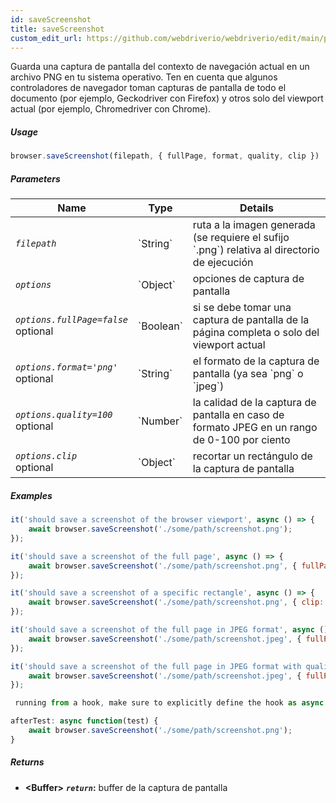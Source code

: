 ```yaml
---
id: saveScreenshot
title: saveScreenshot
custom_edit_url: https://github.com/webdriverio/webdriverio/edit/main/packages/webdriverio/src/commands/browser/saveScreenshot.ts
---
```


Guarda una captura de pantalla del contexto de navegación actual en un archivo PNG en tu sistema operativo. Ten en cuenta que
algunos controladores de navegador toman capturas de pantalla de todo el documento (por ejemplo, Geckodriver con Firefox)
y otros solo del viewport actual (por ejemplo, Chromedriver con Chrome).

##### Usage

```js
browser.saveScreenshot(filepath, { fullPage, format, quality, clip })
```

##### Parameters

<table>
  <thead>
    <tr>
      <th>Name</th><th>Type</th><th>Details</th>
    </tr>
  </thead>
  <tbody>
    <tr>
      <td><code><var>filepath</var></code></td>
      <td>`String`</td>
      <td>ruta a la imagen generada (se requiere el sufijo `.png`) relativa al directorio de ejecución</td>
    </tr>
    <tr>
      <td><code><var>options</var></code></td>
      <td>`Object`</td>
      <td>opciones de captura de pantalla</td>
    </tr>
    <tr>
      <td><code><var>options.fullPage=false</var></code><br /><span className="label labelWarning">optional</span></td>
      <td>`Boolean`</td>
      <td>si se debe tomar una captura de pantalla de la página completa o solo del viewport actual</td>
    </tr>
    <tr>
      <td><code><var>options.format='png'</var></code><br /><span className="label labelWarning">optional</span></td>
      <td>`String`</td>
      <td>el formato de la captura de pantalla (ya sea `png` o `jpeg`)</td>
    </tr>
    <tr>
      <td><code><var>options.quality=100</var></code><br /><span className="label labelWarning">optional</span></td>
      <td>`Number`</td>
      <td>la calidad de la captura de pantalla en caso de formato JPEG en un rango de 0-100 por ciento</td>
    </tr>
    <tr>
      <td><code><var>options.clip</var></code><br /><span className="label labelWarning">optional</span></td>
      <td>`Object`</td>
      <td>recortar un rectángulo de la captura de pantalla</td>
    </tr>
  </tbody>
</table>

##### Examples

```js title="saveScreenshot.js"
it('should save a screenshot of the browser viewport', async () => {
    await browser.saveScreenshot('./some/path/screenshot.png');
});

it('should save a screenshot of the full page', async () => {
    await browser.saveScreenshot('./some/path/screenshot.png', { fullPage: true });
});

it('should save a screenshot of a specific rectangle', async () => {
    await browser.saveScreenshot('./some/path/screenshot.png', { clip: { x: 0, y: 0, width: 100, height: 100 } });
});

it('should save a screenshot of the full page in JPEG format', async () => {
    await browser.saveScreenshot('./some/path/screenshot.jpeg', { fullPage: true, format: 'jpeg' });
});

it('should save a screenshot of the full page in JPEG format with quality 50', async () => {
    await browser.saveScreenshot('./some/path/screenshot.jpeg', { fullPage: true, format: 'jpeg', quality: 50 });
});

 running from a hook, make sure to explicitly define the hook as async:

```

```js title="wdio.conf.js"
afterTest: async function(test) {
    await browser.saveScreenshot('./some/path/screenshot.png');
}
```

##### Returns

- **&lt;Buffer&gt;**
            **<code><var>return</var></code>:**                             buffer de la captura de pantalla